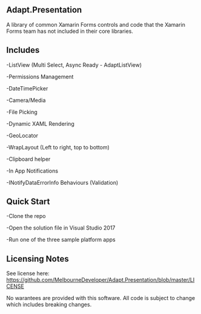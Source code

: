 ## Adapt.Presentation
A library of common Xamarin Forms controls and code that the Xamarin Forms team has not included in their core libraries. 

## Includes

-ListView (Multi Select, Async Ready - AdaptListView)

-Permissions Management

-DateTimePicker

-Camera/Media

-File Picking

-Dynamic XAML Rendering

-GeoLocator

-WrapLayout (Left to right, top to bottom)

-Clipboard helper

-In App Notifications

-INotifyDataErrorInfo Behaviours (Validation)

## Quick Start
-Clone the repo

-Open the solution file in Visual Studio 2017

-Run one of the three sample platform apps

## Licensing Notes

See license here:
https://github.com/MelbourneDeveloper/Adapt.Presentation/blob/master/LICENSE

No warantees are provided with this software. All code is subject to change which includes breaking changes.
